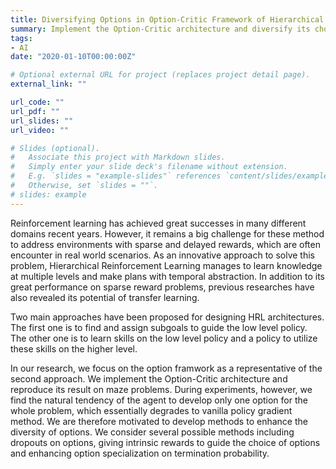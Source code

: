 ```yaml
---
title: Diversifying Options in Option-Critic Framework of Hierarchical Reinforcement Learning
summary: Implement the Option-Critic architecture and diversify its choice of options.
tags:
- AI
date: "2020-01-10T00:00:00Z"

# Optional external URL for project (replaces project detail page).
external_link: ""

url_code: ""
url_pdf: ""
url_slides: ""
url_video: ""

# Slides (optional).
#   Associate this project with Markdown slides.
#   Simply enter your slide deck's filename without extension.
#   E.g. `slides = "example-slides"` references `content/slides/example-slides.md`.
#   Otherwise, set `slides = ""`.
# slides: example
---
```


Reinforcement learning has achieved great successes in many different domains recent years. However, it remains a big challenge for these method to address environments with sparse and delayed rewards, which are often encounter in real world scenarios. As an innovative approach to solve this problem, Hierarchical Reinforcement Learning manages to learn knowledge at multiple levels and make plans with temporal abstraction. In addition to its great performance on sparse reward problems, previous researches have also revealed its potential of transfer learning.

Two main approaches have been proposed for designing HRL architectures. The first one is to find and assign subgoals to guide the low level policy. The other one is to learn skills on the low level policy and a policy to utilize these skills on the higher level.

In our research, we focus on the option framwork as a representative of the second approach. We implement the Option-Critic architecture and reproduce its result on maze problems. During experiments, however, we find the natural tendency of the agent to develop only one option for the whole problem, which essentially degrades to vanilla policy gradient method. We are therefore motivated to develop methods to enhance the diversity of options. We consider several possible methods including dropouts on options, giving intrinsic rewards to guide the choice of options and enhancing option specialization on termination probability.
